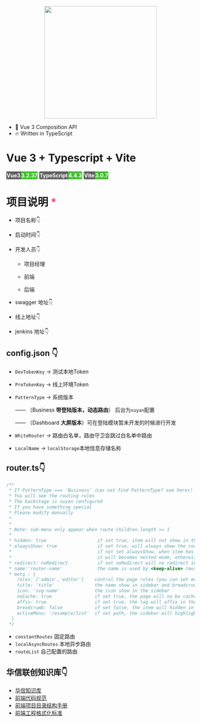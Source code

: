 <p align="center">
  <a href="http://hxgis.com/">
    <img width="300px" src="https://hxgit.hxgis.com/uploads/-/system/appearance/header_logo/1/logo.png">
  </a>
</p>

- 💪 Vue 3 Composition API
- 🔥 Written in TypeScript

# Vue 3 + Typescript + Vite

<span style="display: inline-block;padding: 2px 1px; border-radius: 3px 0 0 3px; color: #fff; background: #606060; font-weight: bold">Vue3</span><span></span><span style="display: inline-block;padding: 2px 1px; border-radius: 0 3px 3px 0; color: #fff; background: #42c02e; font-weight: bold">3.2.37</span><span></span>
<span style="display: inline-block;padding: 2px 1px; border-radius: 3px 0 0 3px; color: #fff; background: #606060; font-weight: bold">TypeScript</span><span></span><span style="display: inline-block;padding: 2px 1px; border-radius: 0 3px 3px 0; color: #fff; background: #42c02e; font-weight: bold">4.4.3</span><span></span>
<span style="display: inline-block;padding: 2px 1px; border-radius: 3px 0 0 3px; color: #fff; background: #606060; font-weight: bold">Vite</span><span></span><span style="display: inline-block;padding: 2px 1px; border-radius: 0 3px 3px 0; color: #fff; background: #42c02e; font-weight: bold">3.0.7</span><span></span>

# 项目说明 <span style="color: #F43D7A">*</span>

- 项目名称👇

  
- 启动时间👇


- 开发人员👇

  - 项目经理

  - 前端

  - 后端


- swagger 地址👇


- 线上地址👇


- jenkins 地址👇



## config.json 👇

- `DevTokenKey` -> 测试本地Token
- `ProTokenKey` -> 线上环境Token
- `PatternType` -> 系统版本

  —— （Business **带登陆版本，动态路由**） 后台为`xuyan`配置

  —— （Dashboard **大屏版本**）可在登陆模块暂未开发的时候进行开发
- `WhiteRouter` -> 路由白名单，路由守卫会跳过白名单中路由
- `LocalName` -> `localStorage`本地信息存储名称

## router.ts👇

```typescript
/**
 * If PatternType === 'Business'（can not find PatternType? see here⬆️）
 * You will see the routing rules
 * The backstage is xuyan configured
 * If you have something special
 * Please modify manually
 * 
 * 
 * Note: sub-menu only appear when route children.length >= 1
 *
 * hidden: true                   if set true, item will not show in the sidebar(default is false)
 * alwaysShow: true               if set true, will always show the root menu
 *                                if not set alwaysShow, when item has more than one children route,
 *                                it will becomes nested mode, otherwise not show the root menu
 * redirect: noRedirect           if set noRedirect will no redirect in the breadcrumb
 * name:'router-name'             the name is used by <keep-alive> (must set!!!)
 * meta : {
    roles: ['admin','editor']    control the page roles (you can set multiple roles)
    title: 'title'               the name show in sidebar and breadcrumb (recommend set)
    icon: 'svg-name'             the icon show in the sidebar
    noCache: true                if set true, the page will no be cached(default is false)
    affix: true                  if set true, the tag will affix in the tags-view
    breadcrumb: false            if set false, the item will hidden in breadcrumb(default is true)
    activeMenu: '/example/list'  if set path, the sidebar will highlight the path you set
  }
 */
```
- `constantRoutes` 固定路由
- `localAsyncRoutes` 本地异步路由
- `routeList` 自己配置的路由


## 华信联创知识库👇

- [华信知识库](http://wiki.hxgis.com/)
- [前端代码规范](http://wiki.hxgis.com/zh/public/docs/web-development-guide)
- [前端项目目录结构手册](http://wiki.hxgis.com/zh/public/docs/%E5%89%8D%E7%AB%AF%E9%A1%B9%E7%9B%AE%E7%9B%AE%E5%BD%95%E7%BB%93%E6%9E%84%E8%AF%B4%E6%98%8E)
- [前端工程格式化标准](http://wiki.hxgis.com/zh/public/docs/front)
